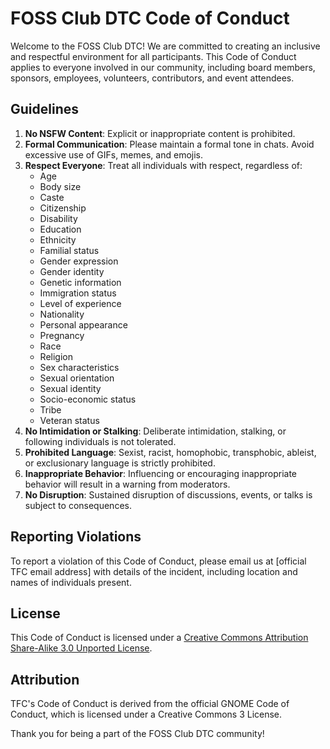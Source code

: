 # FOSS Club DTC Code of Conduct

Welcome to the FOSS Club DTC! We are committed to creating an inclusive and respectful environment for all participants. This Code of Conduct applies to everyone involved in our community, including board members, sponsors, employees, volunteers, contributors, and event attendees.

## Guidelines

1. **No NSFW Content**: Explicit or inappropriate content is prohibited.
2. **Formal Communication**: Please maintain a formal tone in chats. Avoid excessive use of GIFs, memes, and emojis.
3. **Respect Everyone**: Treat all individuals with respect, regardless of:
   - Age
   - Body size
   - Caste
   - Citizenship
   - Disability
   - Education
   - Ethnicity
   - Familial status
   - Gender expression
   - Gender identity
   - Genetic information
   - Immigration status
   - Level of experience
   - Nationality
   - Personal appearance
   - Pregnancy
   - Race
   - Religion
   - Sex characteristics
   - Sexual orientation
   - Sexual identity
   - Socio-economic status
   - Tribe
   - Veteran status
4. **No Intimidation or Stalking**: Deliberate intimidation, stalking, or following individuals is not tolerated.
5. **Prohibited Language**: Sexist, racist, homophobic, transphobic, ableist, or exclusionary language is strictly prohibited.
6. **Inappropriate Behavior**: Influencing or encouraging inappropriate behavior will result in a warning from moderators.
7. **No Disruption**: Sustained disruption of discussions, events, or talks is subject to consequences.

## Reporting Violations

To report a violation of this Code of Conduct, please email us at [official TFC email address] with details of the incident, including location and names of individuals present.

## License

This Code of Conduct is licensed under a [Creative Commons Attribution Share-Alike 3.0 Unported License](https://creativecommons.org/licenses/by-sa/3.0/).

## Attribution

TFC's Code of Conduct is derived from the official GNOME Code of Conduct, which is licensed under a Creative Commons 3 License.

Thank you for being a part of the FOSS Club DTC community!
